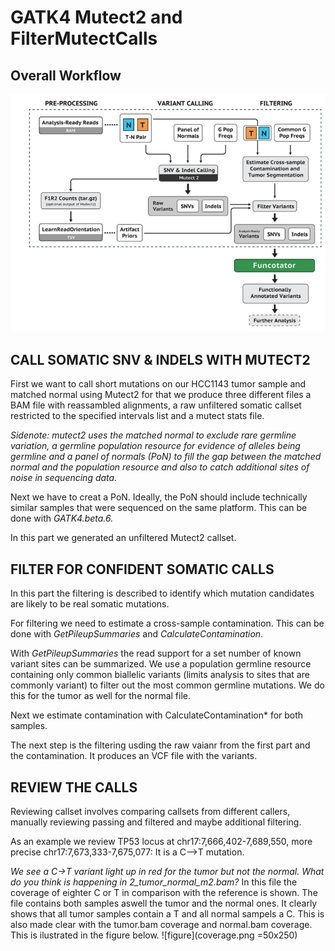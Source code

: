 # GATK4 Mutect2 and FilterMutectCalls

## Overall Workflow

![Workflow](Workflow.png)


## CALL SOMATIC SNV & INDELS WITH MUTECT2
First we want to call short mutations on our HCC1143 tumor sample and matched normal using Mutect2 for that we produce three different files a BAM file with reassambled alignments, a raw unfiltered somatic callset restricted to the specified intervals list and a mutect stats file.

*Sidenote: mutect2 uses the matched normal to exclude rare germline variation, a germline population resource for evidence of alleles being germline and a panel of normals (PoN) to fill the gap between the matched normal and the population resource and also to catch additional sites of noise in sequencing data.*


Next we have to creat a PoN. Ideally, the PoN should include technically similar samples that were sequenced on the same platform. This can be done with *GATK4.beta.6.*

In this part we generated an unfiltered Mutect2 callset.

## FILTER FOR CONFIDENT SOMATIC CALLS

In this part the filtering is described to identify which mutation candidates are likely to be real somatic mutations.

For filtering we need to estimate a cross-sample contamination. This can be done with *GetPileupSummaries* and *CalculateContamination*.

With *GetPileupSummaries* the read support for a set number of known variant sites can be summarized. We use a population germline resource containing only common biallelic variants (limits analysis to sites that are commonly variant) to filter out the most common germline mutations. We do this for the tumor as well for the normal file.

Next we estimate contamination with CalculateContamination* for both samples.

The next step is the filtering usding the raw vaianr from the first part and the contamination. It produces an VCF file with the variants.

## REVIEW THE CALLS

Reviewing callset involves comparing callsets from different callers, manually reviewing passing and filtered and maybe additional filtering.

As an example we review TP53 locus at chr17:7,666,402-7,689,550, more precise chr17:7,673,333-7,675,077:
It is a C-->T mutation.

*We see a C→T variant light up in red for the tumor but not the normal. What do you think is happening in 2_tumor_normal_m2.bam?*
In this file the coverage of eighter C or T in comparison with the reference is shown. The file contains both samples aswell the tumor and the normal ones. It clearly shows that all tumor samples contain a T and all normal sampels a C. This is also made clear with the tumor.bam coverage and normal.bam coverage. This is ilustrated in the figure below. ![figure](coverage.png =50x250)

